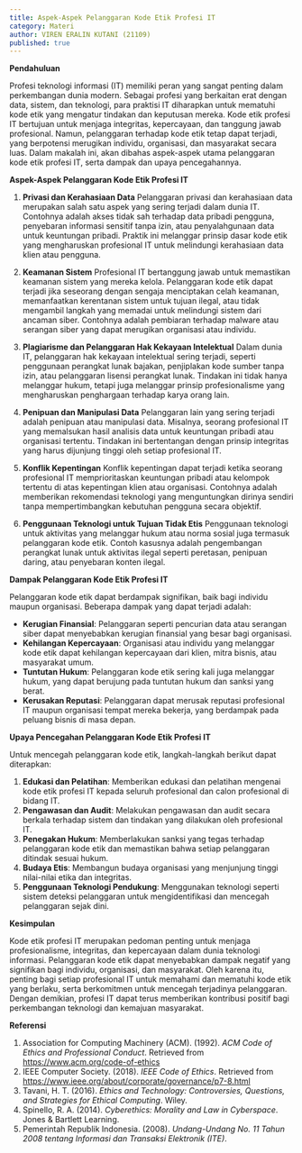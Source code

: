 ```yaml
---
title: Aspek-Aspek Pelanggaran Kode Etik Profesi IT
category: Materi
author: VIREN ERALIN KUTANI (21109)
published: true
---
```


**Pendahuluan**

Profesi teknologi informasi (IT) memiliki peran yang sangat penting dalam perkembangan dunia modern. Sebagai profesi yang berkaitan erat dengan data, sistem, dan teknologi, para praktisi IT diharapkan untuk mematuhi kode etik yang mengatur tindakan dan keputusan mereka. Kode etik profesi IT bertujuan untuk menjaga integritas, kepercayaan, dan tanggung jawab profesional. Namun, pelanggaran terhadap kode etik tetap dapat terjadi, yang berpotensi merugikan individu, organisasi, dan masyarakat secara luas. Dalam makalah ini, akan dibahas aspek-aspek utama pelanggaran kode etik profesi IT, serta dampak dan upaya pencegahannya.

**Aspek-Aspek Pelanggaran Kode Etik Profesi IT**

1. **Privasi dan Kerahasiaan Data**
   Pelanggaran privasi dan kerahasiaan data merupakan salah satu aspek yang sering terjadi dalam dunia IT. Contohnya adalah akses tidak sah terhadap data pribadi pengguna, penyebaran informasi sensitif tanpa izin, atau penyalahgunaan data untuk keuntungan pribadi. Praktik ini melanggar prinsip dasar kode etik yang mengharuskan profesional IT untuk melindungi kerahasiaan data klien atau pengguna.

2. **Keamanan Sistem**
   Profesional IT bertanggung jawab untuk memastikan keamanan sistem yang mereka kelola. Pelanggaran kode etik dapat terjadi jika seseorang dengan sengaja menciptakan celah keamanan, memanfaatkan kerentanan sistem untuk tujuan ilegal, atau tidak mengambil langkah yang memadai untuk melindungi sistem dari ancaman siber. Contohnya adalah pembiaran terhadap malware atau serangan siber yang dapat merugikan organisasi atau individu.

3. **Plagiarisme dan Pelanggaran Hak Kekayaan Intelektual**
   Dalam dunia IT, pelanggaran hak kekayaan intelektual sering terjadi, seperti penggunaan perangkat lunak bajakan, penjiplakan kode sumber tanpa izin, atau pelanggaran lisensi perangkat lunak. Tindakan ini tidak hanya melanggar hukum, tetapi juga melanggar prinsip profesionalisme yang mengharuskan penghargaan terhadap karya orang lain.

4. **Penipuan dan Manipulasi Data**
   Pelanggaran lain yang sering terjadi adalah penipuan atau manipulasi data. Misalnya, seorang profesional IT yang memalsukan hasil analisis data untuk keuntungan pribadi atau organisasi tertentu. Tindakan ini bertentangan dengan prinsip integritas yang harus dijunjung tinggi oleh setiap profesional IT.

5. **Konflik Kepentingan**
   Konflik kepentingan dapat terjadi ketika seorang profesional IT memprioritaskan keuntungan pribadi atau kelompok tertentu di atas kepentingan klien atau organisasi. Contohnya adalah memberikan rekomendasi teknologi yang menguntungkan dirinya sendiri tanpa mempertimbangkan kebutuhan pengguna secara objektif.

6. **Penggunaan Teknologi untuk Tujuan Tidak Etis**
   Penggunaan teknologi untuk aktivitas yang melanggar hukum atau norma sosial juga termasuk pelanggaran kode etik. Contoh kasusnya adalah pengembangan perangkat lunak untuk aktivitas ilegal seperti peretasan, penipuan daring, atau penyebaran konten ilegal.

**Dampak Pelanggaran Kode Etik Profesi IT**

Pelanggaran kode etik dapat berdampak signifikan, baik bagi individu maupun organisasi. Beberapa dampak yang dapat terjadi adalah:

- **Kerugian Finansial**: Pelanggaran seperti pencurian data atau serangan siber dapat menyebabkan kerugian finansial yang besar bagi organisasi.
- **Kehilangan Kepercayaan**: Organisasi atau individu yang melanggar kode etik dapat kehilangan kepercayaan dari klien, mitra bisnis, atau masyarakat umum.
- **Tuntutan Hukum**: Pelanggaran kode etik sering kali juga melanggar hukum, yang dapat berujung pada tuntutan hukum dan sanksi yang berat.
- **Kerusakan Reputasi**: Pelanggaran dapat merusak reputasi profesional IT maupun organisasi tempat mereka bekerja, yang berdampak pada peluang bisnis di masa depan.

**Upaya Pencegahan Pelanggaran Kode Etik Profesi IT**

Untuk mencegah pelanggaran kode etik, langkah-langkah berikut dapat diterapkan:

1. **Edukasi dan Pelatihan**: Memberikan edukasi dan pelatihan mengenai kode etik profesi IT kepada seluruh profesional dan calon profesional di bidang IT.
2. **Pengawasan dan Audit**: Melakukan pengawasan dan audit secara berkala terhadap sistem dan tindakan yang dilakukan oleh profesional IT.
3. **Penegakan Hukum**: Memberlakukan sanksi yang tegas terhadap pelanggaran kode etik dan memastikan bahwa setiap pelanggaran ditindak sesuai hukum.
4. **Budaya Etis**: Membangun budaya organisasi yang menjunjung tinggi nilai-nilai etika dan integritas.
5. **Penggunaan Teknologi Pendukung**: Menggunakan teknologi seperti sistem deteksi pelanggaran untuk mengidentifikasi dan mencegah pelanggaran sejak dini.

**Kesimpulan**

Kode etik profesi IT merupakan pedoman penting untuk menjaga profesionalisme, integritas, dan kepercayaan dalam dunia teknologi informasi. Pelanggaran kode etik dapat menyebabkan dampak negatif yang signifikan bagi individu, organisasi, dan masyarakat. Oleh karena itu, penting bagi setiap profesional IT untuk memahami dan mematuhi kode etik yang berlaku, serta berkomitmen untuk mencegah terjadinya pelanggaran. Dengan demikian, profesi IT dapat terus memberikan kontribusi positif bagi perkembangan teknologi dan kemajuan masyarakat.

**Referensi**

1. Association for Computing Machinery (ACM). (1992). *ACM Code of Ethics and Professional Conduct*. Retrieved from https://www.acm.org/code-of-ethics
2. IEEE Computer Society. (2018). *IEEE Code of Ethics*. Retrieved from https://www.ieee.org/about/corporate/governance/p7-8.html
3. Tavani, H. T. (2016). *Ethics and Technology: Controversies, Questions, and Strategies for Ethical Computing*. Wiley.
4. Spinello, R. A. (2014). *Cyberethics: Morality and Law in Cyberspace*. Jones & Bartlett Learning.
5. Pemerintah Republik Indonesia. (2008). *Undang-Undang No. 11 Tahun 2008 tentang Informasi dan Transaksi Elektronik (ITE)*.

